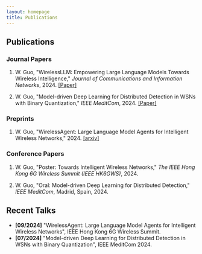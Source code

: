 ```yaml
---
layout: homepage
title: Publications
---
```


## Publications

### Journal Papers

1. W. Guo, "WirelessLLM: Empowering Large Language Models Towards Wireless Intelligence," *Journal of Communications and Information Networks*, 2024. [\[Paper\]](https://ieeexplore.ieee.org/document/10582827)

2. W. Guo, "Model-driven Deep Learning for Distributed Detection in WSNs with Binary Quantization," *IEEE MeditCom*, 2024. [\[Paper\]](https://ieeexplore.ieee.org/abstract/document/10621336)

### Preprints

1. W. Guo, "WirelessAgent: Large Language Model Agents for Intelligent Wireless Networks," 2024. [\[arxiv\]](https://arxiv.org/abs/2409.07964)

### Conference Papers

1. W. Guo, "Poster: Towards Intelligent Wireless Networks," *The IEEE Hong Kong 6G Wireless Summit (IEEE HK6GWS)*, 2024.

2. W. Guo, "Oral: Model-driven Deep Learning for Distributed Detection," *IEEE MeditCom*, Madrid, Spain, 2024.

## Recent Talks

- **[09/2024]** "WirelessAgent: Large Language Model Agents for Intelligent Wireless Networks", IEEE Hong Kong 6G Wireless Summit.
- **[07/2024]** "Model-driven Deep Learning for Distributed Detection in WSNs with Binary Quantization", IEEE MeditCom 2024. 